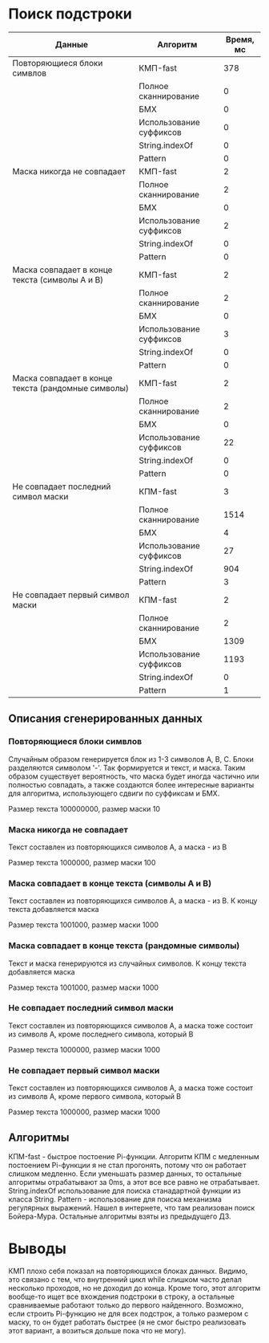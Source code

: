 # Поиск подстроки

| Данные                                             | Алгоритм                | Время, мс |
|----------------------------------------------------|-------------------------|-----------|
| Повторяющиеся блоки симвлов                        | КМП-fast                | 378       |
|                                                    | Полное сканнирование    | 0         |
|                                                    | БМХ                     | 0         |
|                                                    | Использование суффиксов | 0         |
|                                                    | String.indexOf          | 0         |
|                                                    | Pattern                 | 0         |
| Маска никогда не совпадает                         | КМП-fast                | 2         |
|                                                    | Полное сканнирование    | 2         |
|                                                    | БМХ                     | 0         |
|                                                    | Использование суффиксов | 2         |
|                                                    | String.indexOf          | 0         |
|                                                    | Pattern                 | 0         |
| Маска совпадает в конце текста (символы A и B)     | КМП-fast                | 2         |
|                                                    | Полное сканнирование    | 2         |
|                                                    | БМХ                     | 0         |
|                                                    | Использование суффиксов | 3         |
|                                                    | String.indexOf          | 0         |
|                                                    | Pattern                 | 0         |
| Маска совпадает в конце текста (рандомные символы) | КМП-fast                | 2         |
|                                                    | Полное сканнирование    | 2         |
|                                                    | БМХ                     | 0         |
|                                                    | Использование суффиксов | 22        |
|                                                    | String.indexOf          | 0         |
|                                                    | Pattern                 | 0         |
| Не совпадает последний символ маски                | КПМ-fast                | 3         |
|                                                    | Полное сканнирование    | 1514      |
|                                                    | БМХ                     | 4         |
|                                                    | Использование суффиксов | 27        |
|                                                    | String.indexOf          | 904       |
|                                                    | Pattern                 | 3         |
| Не совпадает первый символ маски                   | КПМ-fast                | 2         |
|                                                    | Полное сканнирование    | 2         |
|                                                    | БМХ                     | 1309      |
|                                                    | Использование суффиксов | 1193      |
|                                                    | String.indexOf          | 0         |
|                                                    | Pattern                 | 1         |


## Описания сгенерированных данных
### Повторяющиеся блоки симвлов
Случайным образом генерируется блок из 1-3 символов A, B, C. Блоки разделяются символом '-'. Так формируется и текст, 
и маска. Таким образом существует вероятность, что маска будет иногда частично или полностью совпадать, а также создаются
более интересные варианты для алгоритма, использующего сдвиги по суффиксам и БМХ.

Размер текста 100000000, размер маски 10

### Маска никогда не совпадает
Текст составлен из повторяющихся символов A, а маска - из B

Размер текста 1000000, размер маски 100

### Маска совпадает в конце текста (символы A и B)
Текст составлен из повторяющихся символов A, а маска - из B. К концу текста добавляется маска

Размер текста 1001000, размер маски 1000

### Маска совпадает в конце текста (рандомные символы)
Текст и маска генерируются из случайных символов. К концу текста добавляется маска

Размер текста 1001000, размер маски 1000

### Не совпадает последний символ маски
Текст составлен из повторяющихся символов A, а маска тоже состоит из символв A, кроме последнего символа, который B

Размер текста 1000000, размер маски 1000

### Не совпадает первый  символ маски
Текст составлен из повторяющихся символов A, а маска тоже состоит из символв A, кроме первого символа, который B

Размер текста 1000000, размер маски 1000

## Алгоритмы
КПМ-fast - быстрое постоение Pi-функции. Алгоритм КПМ с медленным постоением Pi-функции я не стал прогонять, потому что
он работает слишком медленно. Если уменьшать размер данных, то остальные алгоритмы отрабатывают за 0ms, а этот все все
равно не отрабатывает.
String.indexOf использование для поиска станадартной функции из класса String.
Pattern - использование для поиска механизма регулярных выражений. Нашел в интернете, что там реализован поиск Бойера-Мура.
Остальные алгоритмы взяты из предыдущего ДЗ.

# Выводы
КМП плохо себя показал на повторяющихся блоках данных. Видимо, это связано с тем, что внутренний цикл while слишком часто
делал несколько проходов, но не доходил до конца. Кроме того, этот алгоритм вообще-то ищет все вхождения подстроки в строку, а 
остальные сравниваемые работают только до первого найденного. Возможно, если строить Pi-функцию не для всех подстрок, а 
только размером с маску, то он будет работать быстрее (я не смог быстро реализовать этот вариант, а возиться дольше пока 
что не могу).